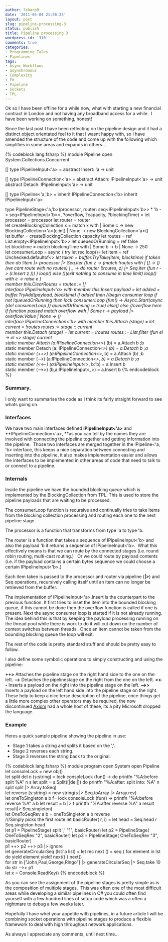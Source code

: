 ```yaml
---
author: 7sharp9
date: '2011-04-04 21:56:33'
layout: post
slug: pipeline-processing-3
status: publish
title: Pipeline processing 3
wordpress_id: '310'
comments: true
categories:
- Programming Tales
- Pipelines
tags:
- Async Workflows
- asynchronous
- Complexity
- F#
- Pipeline
- Sockets
- TPL
---
```


Ok so I have been offline for a while now, what with starting a new financial contract in London and not having any broadband access for a while.  I have
been working on something, honest!

Since the last post I have been reflecting on the pipeline design and it had a distinct object orientated feel to it that I wasnt happy with, so I have
amended the structure of the code and come up with the following which simplifies in some areas and expands in others...<!-- more -->

{% codeblock lang:fsharp %}
module Pipeline
  open System.Collections.Concurrent

  [<Interface>]
  type IPipelineInput<'a> =
    abstract Insert: 'a -> unit
 
  [<Interface>]
  type IPipelineConnection<'a> =
    abstract Attach: IPipelineInput<'a> -> unit
    abstract Detach: IPipelineInput<'a> -> unit
 
  [<Interface>]
  type IPipeline<'a,'b> =
    inherit IPipelineConnection<'b>
    inherit IPipelineInput<'a>

  type PipelineStage<'a,'b>(processor, router: seq<IPipelineInput<'b>> * 'b -> seq<IPipelineInput<'b>>, ?overflow, ?capacity, ?blockingTime) =
    let processor = processor
    let router = router  
    let createBlockingCollection x =
        match x with
        | Some c -> new BlockingCollection<'a>(c:int)
        | None -> new BlockingCollection<'a>()  
    let buffer = createBlockingCollection capacity
    let routes = ref List.empty<IPipelineInput<'b>>
    let queuedOrRunning = ref false  
    let blocktime =
      match blockingTime with
      | Some b -> b
      | None -> 250  
    let consumerLoop = async {
      try
        let rec loop()=
          let item = ref Unchecked.defaultof<_>
          let taken = buffer.TryTake(item, blocktime)
          if taken then
              do !item
              |> processor
              |> Seq.iter (fun z ->
              (match !routes with
               | [] -> ()(*we cant route with no routes*)
               | _ -> do router (!routes, z) |> Seq.iter (fun r -> (r.Insert z ))) )
              loop()
          else ()(*exit nothing to consume in time limit*)
        loop()
      with e -> raise e
      }  
    member this.ClearRoutes = routes := []  
    interface IPipelineInput<'a> with
      member this.Insert payload =
        let added = buffer.TryAdd(payload, blocktime)
        if added then
          //begin consumer loop
          if not !queuedOrRunning then
            lock consumerLoop (fun() ->
            Async.Start(async {do! consumerLoop })
            queuedOrRunning := true)
          else()
        else
          //overflow here if function passed
          match overflow with
          | Some t ->  payload |> overflow.Value
          | None -> ()  
    interface IPipelineConnection<'b> with
      member this.Attach (stage) =
        let current = !routes
        routes := stage :: current  
      member this.Detach (stage) =
        let current = !routes
        routes := List.filter (fun el -> el <> stage) current  
    static member Attach (a:IPipelineConnection<_>) (b) =
      a.Attach b ;b  
    static member Detach (a: IPipelineConnection<_>) (b) =
      a.Detach b ;a  
    static member (++>) (a:IPipelineConnection<_>, b) =
      a.Attach (b) ;b  
    static member (-->) (a:IPipelineConnection<_>, b) =
      a.Detach b ;a  
    static member (<<--) (a:IPipelineInput<_>, b:'b) =
      a.Insert b  
    static member (-->>) (b,a:IPipelineInput<_>) =
      a.Insert b
{% endcodeblock %}

### Summary.

I only want to summarise the code as I think its fairly straight forward to
see whats going on.

### Interfaces

We have two main interfaces defined **IPipelineInput<'a>** and
**IPipelineConnection<'a>, **as you can tell by the names they are involved
with connecting the pipeline together and getting information into the
pipeline.  Those two interfaces are merged together in the IPipeline<'a, 'b>
interface, this keeps a nice separation between connecting and inserting into
the pipeline, it also makes implementation easier and allows the interfaces to
be implemented in other areas of code that need to talk to or connect to a
pipeline.

### Internals

Inside the pipeline we have the bounded blocking queue which is implemented by
the BlockingCollection from TPL. This is used to store the pipeline payloads
that are waiting to be processed.

The consumerLoop function is recursive and continually tries to take items
from the blocking collection processing and routing each one to the next
pipeline stage.

The processor is a function that transforms from type 'a to type 'b.

The router is a function that takes a sequence of IPipelineInput<'b> and also
the payload 'b it returns a sequence of IPipelineInput<'b>.  What this
effectively means is that we can route by the connected stages (i.e. round
robin routing, multi-cast routing.)   Or we could route by payload contents
(i.e. if the payload contains a certain bytes sequence we could choose a
certain IPipelineInput<'b>.)

Each item taken is passed to the processor and router via pipeline (**|>**) and
Seq operations, recursively calling itself until an item can no longer be
retrieved from the buffer.

The implementation of IPipelineInput<'a>.Insert is the counterpart to the
previous function. It first tries to inset the item into the bounded blocking
queue, if this cannot be done then the overflow function is called if one is
present. Next the async consumer loop is started if it is not already running.
The idea behind this is that by keeping the payload processing running on the
thread pool while there is work to do it will cut down on the number of
context switches between threads.  Once an item cannot be taken from the
bounding blocking queue the loop will exit.

The rest of the code is pretty standard stuff and should be pretty easy to
follow.

I also define some symbolic operations to simply constructing and using the
pipeline:

**++>** Attaches the pipeline stage on the right hand side to the one on the left. **-->** Detaches the pipelinestage on the right from the one on the left. **<<--** Inserts a payload on the right into the pipeline stage on the left. **-->>** Inserts a payload on the left hand side into the pipeline stage on the right.  
These help to keep a nice terse description of the pipeline, once things get a little more complex other operators may be required, the now discontinued
[Axiom](http://msdn.microsoft.com/en-us/devlabs/dd795202.aspx) had a whole host of these, its a pity Microsoft dropped the language.

### Example

Heres a quick sample pipeline showing the pipeline in use:

* Stage 1 takes a string and splits it based on the ','.
* Stage 2 reverses each string.
* Stage 3 reverses the string back to the original.

{% codeblock lang:fsharp %}
module program
  open System
  open Pipeline  
  let consoleLock = new obj()  
  let split del n (s:string) =
    lock consoleLock (fun() ->
    do printfn "%A:before split %A" n s
    let split = s.Split([|del|])
    do printfn "%A:after: split into: %A" n split
    split |> Array.toSeq)  
  let reverse (s:string) =
    new string(s |> Seq.toArray |> Array.rev)  
  let oneToSingleton a b f=
    lock consoleLock (fun() ->
      printfn "%A:before reverse %A" a b
      let result = b |> f
      printfn "%A:after reverse %A" a result
      result|> Seq.singleton)  
  let OneToSeqRev a b = oneToSingleton a b reverse   
  ///Simply picks the first route
  let basicRouter( r, i) =
    let head = Seq.head r
    Seq.singleton head  
  let p1 = PipelineStage( split ',' "1", basicRouter)
  let p2 = PipelineStage( OneToSeqRev "2", basicRouter)
  let p3 = PipelineStage( OneToSeqRev "3", basicRouter)  
  p1 ++> p2 ++> p3 |> ignore  
  let generateCircularSeq (lst:'a list) =
    let rec next () =
      seq {
        for element in lst do
          yield element
        yield! next()
      }
    next()  
  for str in ["John,Paul,George,Ringo"]
  |> generateCircularSeq
  |> Seq.take 10
    do  str -->> p1  
  let x = Console.ReadKey()
{% endcodeblock %}

As you can see the assignment of the pipeline stages is pretty simple as is the composition of multiple stages.  This was often one of the most difficult
areas while developing a similar pipelines in C# you could often find yourself with a few hundred lines of setup code which was a often a nightmare to debug
a few weeks later.

Hopefully I have whet your appetite with pipelines, in a future article I will be combining socket operations with pipeline stages to produce a flexible
framework to deal with high throughput network applications.

As always I appreciate any comments, until next time...